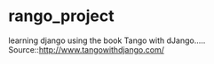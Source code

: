 # rango_project
learning django using the book Tango with dJango.....
Source::http://www.tangowithdjango.com/
